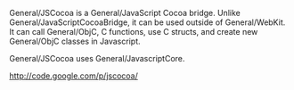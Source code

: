 General/JSCocoa is a General/JavaScript Cocoa bridge. Unlike General/JavaScriptCocoaBridge, it can be used outside of General/WebKit. It can call General/ObjC, C functions, use C structs, and create new General/ObjC classes in Javascript.

General/JSCocoa uses General/JavascriptCore.

http://code.google.com/p/jscocoa/